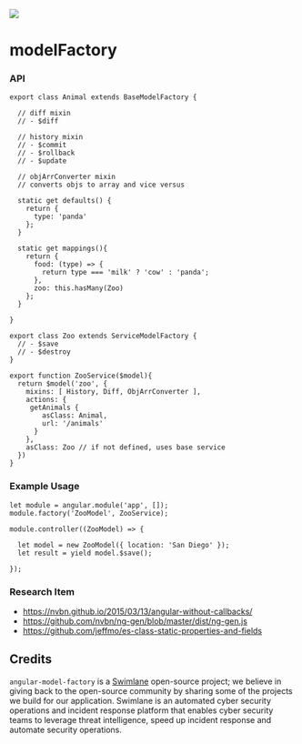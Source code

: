 ![](http://www.clker.com/cliparts/5/u/N/P/P/S/factory-hi.png)
# modelFactory 

### API 

    export class Animal extends BaseModelFactory {
    
      // diff mixin
      // - $diff
      
      // history mixin
      // - $commit
      // - $rollback
      // - $update
      
      // objArrConverter mixin
      // converts objs to array and vice versus
      
      static get defaults() {
        return {
          type: 'panda'
        };
      }
      
      static get mappings(){
        return {
          food: (type) => { 
            return type === 'milk' ? 'cow' : 'panda';
          },
          zoo: this.hasMany(Zoo)
        };
      }
      
    }
    
    export class Zoo extends ServiceModelFactory {
      // - $save
      // - $destroy
    }
    
    export function ZooService($model){
      return $model('zoo', {
        mixins: [ History, Diff, ObjArrConverter ],
        actions: {
         getAnimals { 
            asClass: Animal,
            url: '/animals' 
          }
        },
        asClass: Zoo // if not defined, uses base service
      })
    }
  

### Example Usage 

    let module = angular.module('app', []);
    module.factory('ZooModel', ZooService);
    
    module.controller((ZooModel) => {
    
      let model = new ZooModel({ location: 'San Diego' });
      let result = yield model.$save();
      
    });


### Research Item

- https://nvbn.github.io/2015/03/13/angular-without-callbacks/
- https://github.com/nvbn/ng-gen/blob/master/dist/ng-gen.js
- https://github.com/jeffmo/es-class-static-properties-and-fields



## Credits

`angular-model-factory` is a [Swimlane](http://swimlane.com) open-source project; we believe in giving back to the open-source community by sharing some of the projects we build for our application. Swimlane is an automated cyber security operations and incident response platform that enables cyber security teams to leverage threat intelligence, speed up incident response and automate security operations.
